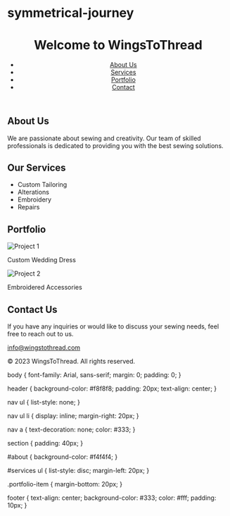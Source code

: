 # symmetrical-journey
<!DOCTYPE html>
<html lang="en">
<head>
<meta charset="UTF-8">
<meta name="viewport" content="width=device-width, initial-scale=1.0">
<title>WingsToThread - Your Sewing Business</title>
<link rel="stylesheet" href="styles.css">
</head>
<body>
<header>
  <h1>Welcome to WingsToThread</h1>
  <nav>
    <ul>
      <li><a href="#about">About Us</a></li>
      <li><a href="#services">Services</a></li>
      <li><a href="#portfolio">Portfolio</a></li>
      <li><a href="#contact">Contact</a></li>
    </ul>
  </nav>
</header>

<section id="about">
  <h2>About Us</h2>
  <p>We are passionate about sewing and creativity. Our team of skilled professionals is dedicated to providing you with the best sewing solutions.</p>
</section>

<section id="services">
  <h2>Our Services</h2>
  <ul>
    <li>Custom Tailoring</li>
    <li>Alterations</li>
    <li>Embroidery</li>
    <li>Repairs</li>
  </ul>
</section>

<section id="portfolio">
  <h2>Portfolio</h2>
  <div class="portfolio-item">
    <img src="portfolio-image1.jpg" alt="Project 1">
    <p>Custom Wedding Dress</p>
  </div>
  <div class="portfolio-item">
    <img src="portfolio-image2.jpg" alt="Project 2">
    <p>Embroidered Accessories</p>
  </div>
  <!-- Add more portfolio items as needed -->
</section>

<section id="contact">
  <h2>Contact Us</h2>
  <p>If you have any inquiries or would like to discuss your sewing needs, feel free to reach out to us.</p>
  <a href="mailto:info@wingstothread.com">info@wingstothread.com</a>
</section>

<footer>
  <p>&copy; 2023 WingsToThread. All rights reserved.</p>
</footer>
</body>
</html>
body {
  font-family: Arial, sans-serif;
  margin: 0;
  padding: 0;
}

header {
  background-color: #f8f8f8;
  padding: 20px;
  text-align: center;
}

nav ul {
  list-style: none;
}

nav ul li {
  display: inline;
  margin-right: 20px;
}

nav a {
  text-decoration: none;
  color: #333;
}

section {
  padding: 40px;
}

#about {
  background-color: #f4f4f4;
}

#services ul {
  list-style: disc;
  margin-left: 20px;
}

.portfolio-item {
  margin-bottom: 20px;
}

footer {
  text-align: center;
  background-color: #333;
  color: #fff;
  padding: 10px;
}
